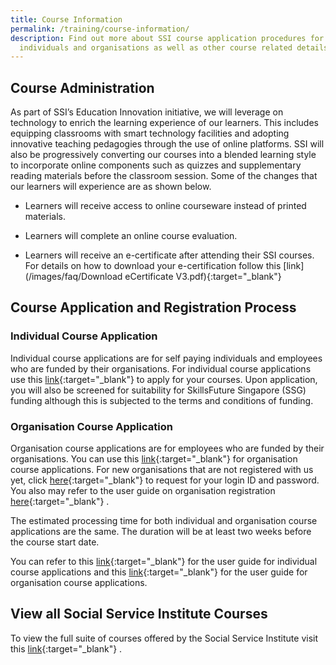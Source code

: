 ```yaml
---
title: Course Information
permalink: /training/course-information/
description: Find out more about SSI course application procedures for
  individuals and organisations as well as other course related details here.
---
```

## Course Administration

As part of SSI’s Education Innovation initiative, we will leverage on technology to enrich the learning experience of our learners. This includes equipping classrooms with smart technology facilities and adopting innovative teaching pedagogies through the use of online platforms. SSI will also be progressively converting our courses into a blended learning style to incorporate online components such as quizzes and supplementary reading materials before the classroom session. Some of the changes that our learners will experience are as shown below.

-   Learners will receive access to online courseware instead of printed materials.
    
-   Learners will complete an online course evaluation.
    
-   Learners will receive an e-certificate after attending their SSI courses. For details on how to download your e-certification follow this  [link](/images/faq/Download eCertificate V3.pdf){:target="_blank"}   
    

## Course Application and Registration Process

### Individual Course Application
Individual course applications are for self paying individuals and employees who are funded by their organisations. For individual course applications use this  [link](https://e-services.ncss.gov.sg/Training/Trainee){:target="_blank"} to apply for your courses. Upon application, you will also be screened for suitability for SkillsFuture Singapore (SSG) funding although this is subjected to the terms and conditions of funding.  
  
### Organisation Course Application
Organisation course applications are for employees who are funded by their organisations. You can use this [link](https://e-services.ncss.gov.sg/Training/TrainingManagement){:target="_blank"}     for organisation course applications. For new organisations that are not registered with us yet, click  [here](https://e-services.ncss.gov.sg/LoginRequest){:target="_blank"}     to request for your login ID and password. You also may refer to the user guide on organisation registration  [here](/images/faq/VWORegistration.pdf){:target="_blank"}   .  
  
The estimated processing time for both individual and organisation course applications are the same. The duration will be at least two weeks before the course start date.  
  
You can refer to this  [link](/images/faq/TraineeLogin.pdf){:target="_blank"}     for the user guide for individual course applications and this  [link](/images/faq/VWOLogin.pdf){:target="_blank"}   for the user guide for organisation course applications.

## View all Social Service Institute Courses

To view the full suite of courses offered by the Social Service Institute visit this  [link](https://iltms.ssi.gov.sg/registration#/Course){:target="_blank"}   .